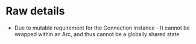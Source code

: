 # Raw details
* Due to mutable requirement for the Connection instance - It cannot be wrapped within an Arc, and thus cannot be a globally shared state